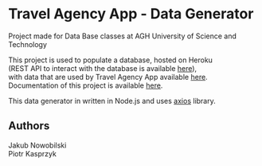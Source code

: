 # Travel Agency App - Data Generator
Project made for Data Base classes at AGH University of Science and Technology

This project is used to populate a database, hosted on Heroku   
(REST API to interact with the database is available [here](https://travel-agency-app-heroku.herokuapp.com/swagger-ui/index.html?url=/v3/api-docs#/)),  
with data that are used by Travel Agency App available [here](https://github.com/kaspiotr/TravelAgencyApp/tree/develop).  
Documentation of this project is available [here](https://github.com/kaspiotr/TravelAgencyApp/tree/develop).

This data generator in written in Node.js and uses [axios](https://github.com/axios/axios) library.

## Authors
Jakub Nowobilski  
Piotr Kasprzyk
